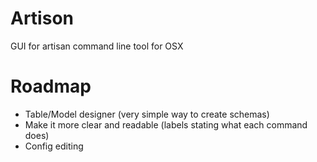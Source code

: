 # Artison
GUI for artisan command line tool for OSX

# Roadmap
- Table/Model designer (very simple way to create schemas)
- Make it more clear and readable (labels stating what each command does)
- Config editing
